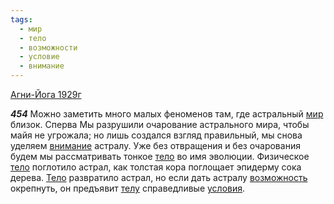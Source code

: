 ```yaml
---
tags:
  - мир
  - тело
  - возможности
  - условие
  - внимание
---
```


[Агни-Йога 1929г](https://127.0.0.1:4002/agni/1929)

___454___
Можно заметить много малых феноменов там, где астральный [мир](../../../tags/#мир) близок. Сперва Мы разрушили очарование астрального мира, чтобы майя не угрожала; но лишь создался взгляд правильный, мы снова уделяем [внимание](../../../tags/#внимание) астралу. Уже без отвращения и без очарования будем мы рассматривать тонкое [тело](../../../tags/#тело) во имя эволюции. Физическое [тело](../../../tags/#тело) поглотило астрал, как толстая кора поглощает эпидерму сока дерева. [Тело](../../../tags/#тело) развратило астрал, но если дать астралу [возможность](../../../tags/#возможности) окрепнуть, он предъявит [телу](../../../tags/#тело) справедливые [условия](../../../tags/#условие).